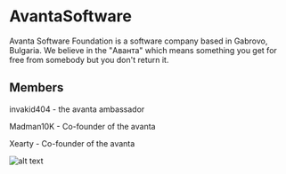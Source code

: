 # AvantaSoftware
Avanta Software Foundation is a software company based in Gabrovo, Bulgaria. We believe in the "Аванта" which means something you get for free from somebody but you don't return it.

## Members 
invakid404 - the avanta ambassador

Madman10K - Co-founder of the avanta

Xearty - Co-founder of the avanta

![alt text](https://github.com/AvantaSoftwareFoundation/AvantaSoftwareFoundationReadme/blob/master/avanta.png "Avanta")

